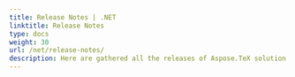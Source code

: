 ```yaml
---
title: Release Notes | .NET
linktitle: Release Notes
type: docs
weight: 30
url: /net/release-notes/
description: Here are gathered all the releases of Aspose.TeX solution for .NET. You can find new features, fixes and follow the progress of the solution.
---
```

